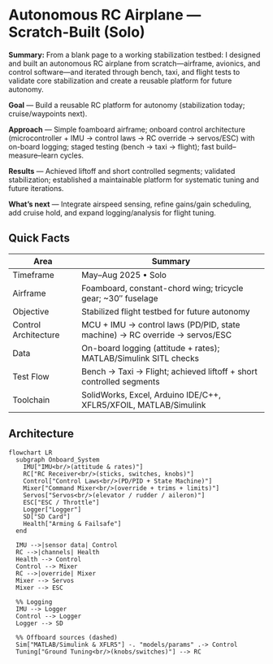 # Autonomous RC Airplane — Scratch-Built (Solo)

**Summary:** From a blank page to a working stabilization testbed: I designed and built an autonomous RC airplane from scratch—airframe, avionics, and control software—and iterated through bench, taxi, and flight tests to validate core stabilization and create a reusable platform for future autonomy.

**Goal** — Build a reusable RC platform for autonomy (stabilization today; cruise/waypoints next).

**Approach** — Simple foamboard airframe; onboard control architecture (microcontroller + IMU → control laws → RC override → servos/ESC) with on-board logging; staged testing (bench → taxi → flight); fast build–measure–learn cycles.

**Results** — Achieved liftoff and short controlled segments; validated stabilization; established a maintainable platform for systematic tuning and future iterations.

**What’s next** — Integrate airspeed sensing, refine gains/gain scheduling, add cruise hold, and expand logging/analysis for flight tuning.

## Quick Facts

| Area | Summary |
|---|---|
| Timeframe | May–Aug 2025 • Solo |
| Airframe | Foamboard, constant-chord wing; tricycle gear; ~30″ fuselage |
| Objective | Stabilized flight testbed for future autonomy |
| Control Architecture | MCU + IMU → control laws (PD/PID, state machine) → RC override → servos/ESC |
| Data | On-board logging (attitude + rates); MATLAB/Simulink SITL checks |
| Test Flow | Bench → Taxi → Flight; achieved liftoff + short controlled segments |
| Toolchain | SolidWorks, Excel, Arduino IDE/C++, XFLR5/XFOIL, MATLAB/Simulink |

## Architecture

```mermaid
flowchart LR
  subgraph Onboard_System
    IMU["IMU<br/>(attitude & rates)"]
    RC["RC Receiver<br/>(sticks, switches, knobs)"]
    Control["Control Laws<br/>(PD/PID + State Machine)"]
    Mixer["Command Mixer<br/>(override + trims + limits)"]
    Servos["Servos<br/>(elevator / rudder / aileron)"]
    ESC["ESC / Throttle"]
    Logger["Logger"]
    SD["SD Card"]
    Health["Arming & Failsafe"]
  end

  IMU -->|sensor data| Control
  RC -->|channels| Health
  Health --> Control
  Control --> Mixer
  RC -->|override| Mixer
  Mixer --> Servos
  Mixer --> ESC

  %% Logging
  IMU --> Logger
  Control --> Logger
  Logger --> SD

  %% Offboard sources (dashed)
  Sim["MATLAB/Simulink & XFLR5"] -. "models/params" .-> Control
  Tuning["Ground Tuning<br/>(knobs/switches)"] --> RC

